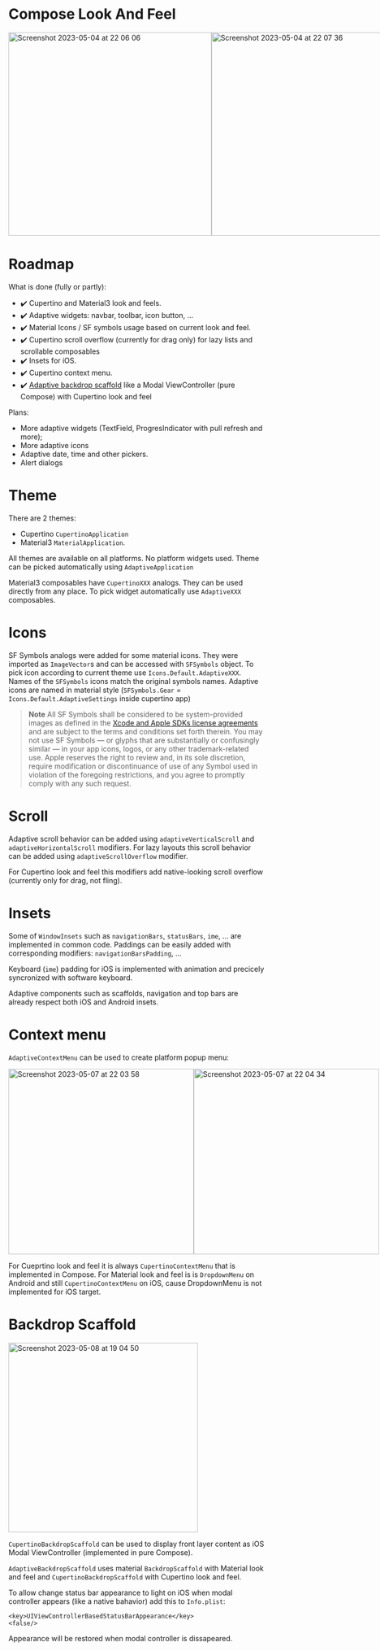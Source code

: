 # Compose Look And Feel

<div style="display:flex">
<img width="400" alt="Screenshot 2023-05-04 at 22 06 06" src="https://user-images.githubusercontent.com/63979218/236322966-3243ae58-3d73-4882-95f1-9e5901368b96.png">
<img width="400" alt="Screenshot 2023-05-04 at 22 07 36" src="https://user-images.githubusercontent.com/63979218/236323004-58b62ebb-af1f-43f1-81b3-4340f3268cdf.png">
</div>

# Roadmap

What is done (fully or partly):

- ✔️ Cupertino and Material3 look and feels.
- ✔️ Adaptive widgets: navbar, toolbar, icon button, ...
- ✔️ Material Icons / SF symbols usage based on current look and feel.
- ✔️ Cupertino scroll overflow (currently for drag only) for lazy lists and scrollable composables
- ✔️ Insets for iOS.
- ✔️ Cupertino context menu.
- ✔️ [Adaptive backdrop scaffold](#backdrop-scaffold) like a Modal ViewController (pure Compose) with Cupertino look and feel

Plans:
- More adaptive widgets (TextField, ProgresIndicator with pull refresh and more);
- More adaptive icons
- Adaptive date, time and other pickers.
- Alert dialogs

# Theme

There are 2 themes: 
- Cupertino `CupertinoApplication`
- Material3 `MaterialApplication`. 

All themes are available on all platforms. No platform widgets used. Theme can be picked automatically using `AdaptiveApplication`

Material3 composables have `CupertinoXXX` analogs. They can be used directly from any place. To pick widget automatically use `AdaptiveXXX` composables.

# Icons

SF Symbols analogs were added for some material icons. They were imported as `ImageVector`s and can be accessed with `SFSymbols` object.
To pick icon according to current theme use `Icons.Default.AdaptiveXXX`.
Names of the `SFSymbols` icons match the original symbols names. Adaptive icons are named in material style (`SFSymbols.Gear` = `Icons.Default.AdaptiveSettings` inside cupertino app)

> **Note**
>All SF Symbols shall be considered to be system-provided images as defined in the [Xcode and Apple SDKs license agreements](https://developer.apple.com/support/terms/) and are subject to the terms and conditions set forth therein. You may not use SF Symbols — or glyphs that are substantially or confusingly similar — in your app icons, logos, or any other trademark-related use. Apple reserves the right to review and, in its sole discretion, require modification or discontinuance of use of any Symbol used in violation of the foregoing restrictions, and you agree to promptly comply with any such request.

# Scroll

Adaptive scroll behavior can be added using `adaptiveVerticalScroll` and `adaptiveHorizontalScroll` modifiers.
For lazy layouts this scroll behavior can be added using `adaptiveScrollOverflow` modifier.

For Cupertino look and feel this modifiers add native-looking scroll overflow (currently only for drag, not fling).

# Insets

Some of `WindowInsets` such as `navigationBars`, `statusBars`, `ime`, ... are implemented in common code. Paddings can be easily added with corresponding modifiers: `navigationBarsPadding`, ...

Keyboard (`ime`) padding for iOS is implemented with animation and precicely syncronized with software keyboard.

Adaptive components such as scaffolds, navigation and top bars are already respect both iOS and Android insets. 

# Context menu 

`AdaptiveContextMenu` can be used to create platform popup menu:

<div style="display:flex">
<img width="365" alt="Screenshot 2023-05-07 at 22 03 58" src="https://user-images.githubusercontent.com/63979218/236697568-1350d536-d825-44b9-95c7-9e9e195f3419.png">
<img width="365" alt="Screenshot 2023-05-07 at 22 04 34" src="https://user-images.githubusercontent.com/63979218/236697574-9458fb0c-3685-494c-bf9f-f869a57a6de4.png">
</div>

For Cueprtino look and feel it is always `CupertinoContextMenu` that is implemented in Compose. 
For Material look and feel is is `DropdownMenu` on Android and still `CupertinoContextMenu` on iOS, cause DropdownMenu is not implemented for iOS target.

# Backdrop Scaffold

<img width="373" alt="Screenshot 2023-05-08 at 19 04 50" src="https://user-images.githubusercontent.com/63979218/236873437-c07577db-e342-4c1b-87f2-4fc8f9efb94d.png">

`CupertinoBackdropScaffold` can be used to display front layer content as iOS Modal ViewController (implemented in pure Compose).

`AdaptiveBackdropScaffold` uses material `BackdropScaffold` with Material look and feel and `CupertinoBackdropScaffold` with Cupertino look and feel.

To allow change status bar appearance to light on iOS  when modal controller appears (like a native bahavior) add this to `Info.plist`:
```
<key>UIViewControllerBasedStatusBarAppearance</key>
<false/>
```
Appearance will be restored when modal controller is dissapeared.

